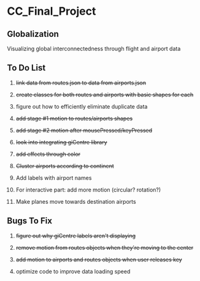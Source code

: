 # CC_Final_Project

## Globalization
Visualizing global interconnectedness through flight and airport data


## To Do List

1. ~~link data from routes.json to data from airports.json~~

2. ~~create classes for both routes and airports with basic shapes for each~~

3. figure out how to efficiently eliminate duplicate data

4. ~~add stage #1 motion to routes/airports shapes~~

5. ~~add stage #2 motion after mousePressed/keyPressed~~

6. ~~look into integrating giCentre library~~

7. ~~add effects through color~~

8. ~~Cluster airports according to continent~~

9. Add labels with airport names

10. For interactive part: add more motion (circular? rotation?)

11. Make planes move towards destination airports


## Bugs To Fix

1. ~~figure out why giCentre labels aren't displaying~~

2. ~~remove motion from routes objects when they're moving to the center~~

3. ~~add motion to airports and routes objects when user releases key~~

4. optimize code to improve data loading speed


